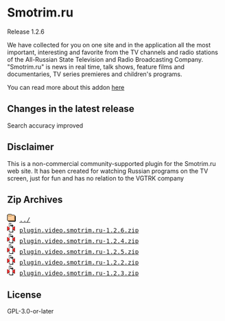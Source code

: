 # Smotrim.ru
Release 1.2.6

We have collected for you on one site and in the application all the most important, interesting and favorite from the TV channels and radio stations of the All-Russian State Television and Radio Broadcasting Company. "Smotrim.ru" is news in real time, talk shows, feature films and documentaries, TV series premieres and children's programs.
        

You can read more about this addon [here](http://xbmc.ru/forum/showthread.php?t=23431)

## Changes in the latest release 
 Search accuracy improved

## Disclaimer 
 This is a non-commercial community-supported plugin for the Smotrim.ru web site. It has been created for watching Russian programs on the TV screen, just for fun and has no relation to the VGTRK company
        

## Zip Archives
<pre>
<img src="../../icons/folder.gif" alt="[DIR]" > <a href="../">../</a> 
<img src="../../icons/compressed.gif" alt="[ZIP]" > <a href="plugin.video.smotrim.ru-1.2.6.zip">plugin.video.smotrim.ru-1.2.6.zip</a> 
<img src="../../icons/compressed.gif" alt="[ZIP]" > <a href="plugin.video.smotrim.ru-1.2.4.zip">plugin.video.smotrim.ru-1.2.4.zip</a> 
<img src="../../icons/compressed.gif" alt="[ZIP]" > <a href="plugin.video.smotrim.ru-1.2.5.zip">plugin.video.smotrim.ru-1.2.5.zip</a> 
<img src="../../icons/compressed.gif" alt="[ZIP]" > <a href="plugin.video.smotrim.ru-1.2.2.zip">plugin.video.smotrim.ru-1.2.2.zip</a> 
<img src="../../icons/compressed.gif" alt="[ZIP]" > <a href="plugin.video.smotrim.ru-1.2.3.zip">plugin.video.smotrim.ru-1.2.3.zip</a> 
</pre>
## License 
 GPL-3.0-or-later

